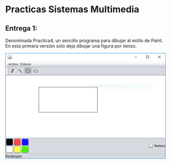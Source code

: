 # Practicas Sistemas Multimedia

## Entrega 1:

Denominada Practica4, un sencillo programa para dibujar al estilo de Paint.
En esta primera versión solo deja dibujar una figura por lienzo.

![Ejemplo P4](/images/p4.PNG)
